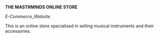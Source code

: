 __THE MASTRMINDS ONLINE STORE__

*E-Commerce_Website*

This is an online store specialised in selling musical instruments and their accessories.
